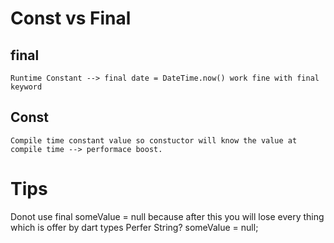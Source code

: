 # Const vs Final

## final

    Runtime Constant --> final date = DateTime.now() work fine with final keyword

## Const

    Compile time constant value so constuctor will know the value at compile time --> performace boost.

# Tips

Donot use final someValue = null
because after this you will lose every thing which is offer by dart types
Perfer String? someValue = null;
